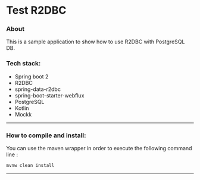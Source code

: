 # Test R2DBC

### About 

This is a sample application to show how to use R2DBC with PostgreSQL DB.

### Tech stack:
- Spring boot 2
- R2DBC
- spring-data-r2dbc
- spring-boot-starter-webflux
- PostgreSQL
- Kotlin
- Mockk
-------------------
### How to compile and install:

You can use the maven wrapper in order to execute the following command line :

```sh
mvnw clean install 
```
-------------------
